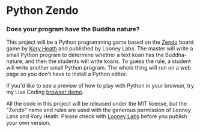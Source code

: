 # Python Zendo
### Does your program have the Buddha nature?

This project will be a Python programming game based on the [Zendo] board game by [Kory Heath] and published by Looney Labs. The master will write a small Python program to determine
whether a text koan has the Buddha-nature, and then the students will
write koans. To guess the rule, a student will write another small
Python program. The whole thing will run on a web page so you don't have to install a Python editor.

If you'd like to see a preview of how to play with Python in your browser, try my Live Coding [browser demo].

All the code in this project will be released under the MIT license, but the "Zendo" name and rules are used with the generous permission of Looney Labs and Kory Heath. Please check with [Looney Labs] before you publish your own version.

[Zendo]: https://www.looneylabs.com/games/zendo
[Kory Heath]: http://www.koryheath.com/zendo/
[browser demo]: https://donkirkby.github.io/live-py-plugin/demo/
[Looney Labs]: https://www.looneylabs.com/contact-us
